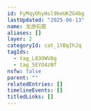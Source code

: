 ```yaml
---
id: FyMqyOhyHsl9beUKZG4bg
lastUpdated: "2025-06-13"
name: 龙游石窟
aliases: []
layer: 2
categoryId: cat_1YBqIhJq
tagIds:
  - tag_L83OWV8g
  - tag_5EYO4zNf
nsfw: false
parent: ""
relatedEntries: []
timelineEvents: []
titledLinks: []
---
```


